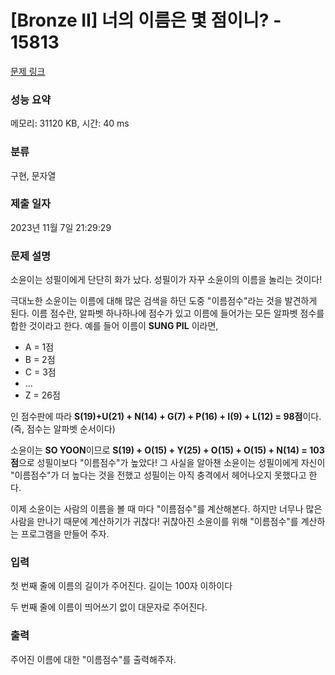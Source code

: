 # [Bronze II] 너의 이름은 몇 점이니? - 15813 

[문제 링크](https://www.acmicpc.net/problem/15813) 

### 성능 요약

메모리: 31120 KB, 시간: 40 ms

### 분류

구현, 문자열

### 제출 일자

2023년 11월 7일 21:29:29

### 문제 설명

<p>소윤이는 성필이에게 단단히 화가 났다. 성필이가 자꾸 소윤이의 이름을 놀리는 것이다!</p>

<p>극대노한 소윤이는 이름에 대해 많은 검색을 하던 도중 "이름점수"라는 것을 발견하게 된다. 이름 점수란, 알파벳 하나하나에 점수가 있고 이름에 들어가는 모든 알파벳 점수를 합한 것이라고 한다. 예를 들어 이름이 <strong>SUNG PIL</strong> 이라면,</p>

<ul>
	<li>A = 1점</li>
	<li>B = 2점</li>
	<li>C = 3점</li>
	<li>...</li>
	<li>Z = 26점</li>
</ul>

<p>인 점수판에 따라 <strong>S(19)+U(21) + N(14) + G(7) + P(16) + I(9) + L(12) = 98점</strong>이다. (즉, 점수는 알파벳 순서이다) </p>

<p>소윤이는 <strong>SO YOON</strong>이므로 <strong>S(19) + O(15) + Y(25) + O(15) + O(15) + N(14) = 103점</strong>으로 성필이보다 "이름점수"가 높았다! 그 사실을 알아챈 소윤이는 성필이에게 자신이 "이름점수"가 더 높다는 것을 전했고 성필이는 아직 충격에서 헤어나오지 못했다고 한다.</p>

<p>이제 소윤이는 사람의 이름을 볼 때 마다 "이름점수"를 계산해본다. 하지만 너무나 많은 사람을 만나기 때문에 계산하기가 귀찮다! 귀찮아진 소윤이를 위해 "이름점수"를 계산하는 프로그램을 만들어 주자.</p>

### 입력 

 <p>첫 번째 줄에 이름의 길이가 주어진다. 길이는 100자 이하이다</p>

<p>두 번째 줄에 이름이 띄어쓰기 없이 대문자로 주어진다.</p>

### 출력 

 <p>주어진 이름에 대한 "이름점수"를 출력해주자.</p>

